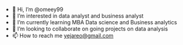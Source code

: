 - 👋 Hi, I’m @omeey99
- 👀 I’m interested in data analyst and business analyst 
- 🌱 I’m currently learning MBA Data science and Business analytics
- 💞️ I’m looking to collaborate on going projects on data analysis 
- 📫 How to reach me yejareo@gmail.com

<!---
omeey99/omeey99 is a ✨ special ✨ repository because its `README.md` (this file) appears on your GitHub profile.
You can click the Preview link to take a look at your changes.
--->
